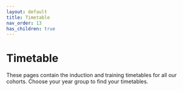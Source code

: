 ```yaml
---
layout: default
title: Timetable
nav_order: 13
has_children: true
---
```


# Timetable 

These pages contain the induction and training timetables for all our cohorts. Choose your year group to find your timetables.

